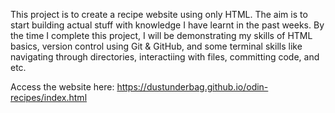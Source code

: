 This project is to create a recipe website using only HTML. The aim is to start building actual stuff with knowledge I have learnt in the past weeks.
By the time I complete this project, I will be demonstrating my skills of HTML basics, version control using Git & GitHub, and some terminal skills like navigating 
through directories, interactiing with files,  committing code, and etc.

Access the website here: https://dustunderbag.github.io/odin-recipes/index.html